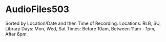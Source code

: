 # AudioFiles503
Sorted by Location/Date and then Time of Recording.
Locations:
RLB, SU, Library
Days: 
Mon, Wed, Sat
Times: 
Before 10am, Between 11am - 1pm, After 6pm
